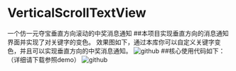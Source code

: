 # VerticalScrollTextView
一个仿一元夺宝垂直方向滚动的中奖消息通知
##本项目实现垂直方向的消息通知界面并实现了对关键字的变色。
效果图如下，通过本库你可以自定义关键字变色，并且可以实现垂直方向的中奖消息通知。
![github](https://github.com/love-311/VerticalScrollTextView/blob/master/app/src/main/res/images/github_1.png "github")
##核心使用代码如下：（详细请下载参照demo）
![github](https://github.com/love-311/VerticalScrollTextView/blob/master/app/src/main/res/images/github_2.png "github")
